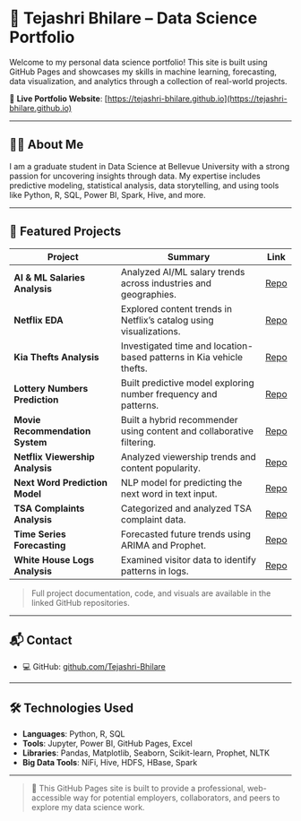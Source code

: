 
# 💼 Tejashri Bhilare – Data Science Portfolio

Welcome to my personal data science portfolio! This site is built using GitHub Pages and showcases my skills in machine learning, forecasting, data visualization, and analytics through a collection of real-world projects.

🔗 **Live Portfolio Website**: [https://tejashri-bhilare.github.io](https://tejashri-bhilare.github.io)

---

## 👩‍💻 About Me

I am a graduate student in Data Science at Bellevue University with a strong passion for uncovering insights through data. My expertise includes predictive modeling, statistical analysis, data storytelling, and using tools like Python, R, SQL, Power BI, Spark, Hive, and more.

---

## 📂 Featured Projects

| Project | Summary | Link |
|--------|---------|------|
| **AI & ML Salaries Analysis** | Analyzed AI/ML salary trends across industries and geographies. | [Repo](https://github.com/Tejashri-Bhilare/Data-Science-Projects) |
| **Netflix EDA** | Explored content trends in Netflix’s catalog using visualizations. | [Repo](https://github.com/Tejashri-Bhilare/Data-Science-Projects) |
| **Kia Thefts Analysis** | Investigated time and location-based patterns in Kia vehicle thefts. | [Repo](https://github.com/Tejashri-Bhilare/Data-Science-Projects) |
| **Lottery Numbers Prediction** | Built predictive model exploring number frequency and patterns. | [Repo](https://github.com/Tejashri-Bhilare/Data-Science-Projects) |
| **Movie Recommendation System** | Built a hybrid recommender using content and collaborative filtering. | [Repo](https://github.com/Tejashri-Bhilare/Data-Science-Projects) |
| **Netflix Viewership Analysis** | Analyzed viewership trends and content popularity. | [Repo](https://github.com/Tejashri-Bhilare/Data-Science-Projects) |
| **Next Word Prediction Model** | NLP model for predicting the next word in text input. | [Repo](https://github.com/Tejashri-Bhilare/Data-Science-Projects) |
| **TSA Complaints Analysis** | Categorized and analyzed TSA complaint data. | [Repo](https://github.com/Tejashri-Bhilare/Data-Science-Projects) |
| **Time Series Forecasting** | Forecasted future trends using ARIMA and Prophet. | [Repo](https://github.com/Tejashri-Bhilare/Data-Science-Projects) |
| **White House Logs Analysis** | Examined visitor data to identify patterns in logs. | [Repo](https://github.com/Tejashri-Bhilare/Data-Science-Projects) |

> Full project documentation, code, and visuals are available in the linked GitHub repositories.

---

## 📬 Contact

- 💻 GitHub: [github.com/Tejashri-Bhilare](https://github.com/Tejashri-Bhilare)

---

## 🛠️ Technologies Used

- **Languages**: Python, R, SQL
- **Tools**: Jupyter, Power BI, GitHub Pages, Excel
- **Libraries**: Pandas, Matplotlib, Seaborn, Scikit-learn, Prophet, NLTK
- **Big Data Tools**: NiFi, Hive, HDFS, HBase, Spark

---

> 🌟 This GitHub Pages site is built to provide a professional, web-accessible way for potential employers, collaborators, and peers to explore my data science work.
